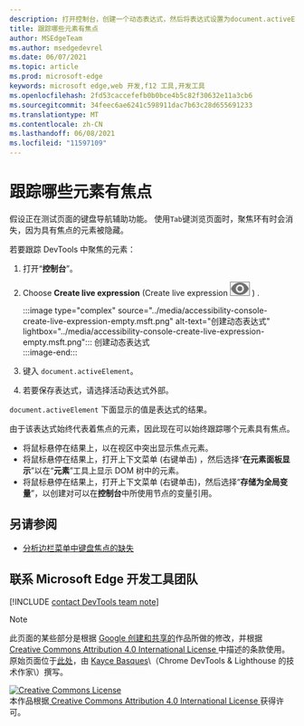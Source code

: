 ```yaml
---
description: 打开控制台，创建一个动态表达式，然后将表达式设置为document.activeElement。
title: 跟踪哪些元素有焦点
author: MSEdgeTeam
ms.author: msedgedevrel
ms.date: 06/07/2021
ms.topic: article
ms.prod: microsoft-edge
keywords: microsoft edge,web 开发,f12 工具,开发工具
ms.openlocfilehash: 2fd53caccefefb0b0bce4b5c82f30632e11a3cb6
ms.sourcegitcommit: 34feec6ae6241c598911dac7b63c28d655691233
ms.translationtype: MT
ms.contentlocale: zh-CN
ms.lasthandoff: 06/08/2021
ms.locfileid: "11597109"
---
```

<!-- Copyright Kayce Basques 

   Licensed under the Apache License, Version 2.0 (the "License");
   you may not use this file except in compliance with the License.
   You may obtain a copy of the License at

       https://www.apache.org/licenses/LICENSE-2.0

   Unless required by applicable law or agreed to in writing, software
   distributed under the License is distributed on an "AS IS" BASIS,
   WITHOUT WARRANTIES OR CONDITIONS OF ANY KIND, either express or implied.
   See the License for the specific language governing permissions and
   limitations under the License.  -->  
# <a name="track-which-element-has-focus"></a>跟踪哪些元素有焦点  

假设正在测试页面的键盘导航辅助功能。  使用`Tab`键浏览页面时，聚焦环有时会消失，因为具有焦点的元素被隐藏。  

若要跟踪 DevTools 中聚焦的元素：

1.  打开“**控制台**”。  
1.  Choose **Create live expression** \(Create live expression ![ ](../media/create-live-expression-icon.msft.png) \) .  
    
    :::image type="complex" source="../media/accessibility-console-create-live-expression-empty.msft.png" alt-text="创建动态表达式" lightbox="../media/accessibility-console-create-live-expression-empty.msft.png":::
       创建动态表达式  
    :::image-end:::  
    
1.  键入 `document.activeElement`。  
1.  若要保存表达式，请选择活动表达式外部。
    
`document.activeElement` 下面显示的值是表达式的结果。  

由于该表达式始终代表着焦点的元素，因此现在可以始终跟踪哪个元素具有焦点。  

*   将鼠标悬停在结果上，以在视区中突出显示焦点元素。  
*   将鼠标悬停在结果上，打开上下文菜单 \(右键单击\) ，然后选择“**在元素面板显示**”以在“**元素**”工具上显示 DOM 树中的元素。  
*   将鼠标悬停在结果上，打开上下文菜单 \(右键单击\)，然后选择“**存储为全局变量**”，以创建对可以在**控制台**中所使用节点的变量引用。  


## <a name="see-also"></a>另请参阅

*  [分析边栏菜单中键盘焦点的缺失](test-analyze-no-focus-indicator.md)


## <a name="getting-in-touch-with-the-microsoft-edge-devtools-team"></a>联系 Microsoft Edge 开发工具团队

[!INCLUDE [contact DevTools team note](../includes/contact-devtools-team-note.md)]  


<!-- links -->  
> [!NOTE]
> 此页面的某些部分是根据 [Google 创建和共享的][GoogleSitePolicies]作品所做的修改，并根据[ Creative Commons Attribution 4.0 International License ][CCA4IL]中描述的条款使用。  
> 原始页面位于[此处](https://developers.google.com/web/tools/chrome-devtools/accessibility/focus)，由 [Kayce Basques][KayceBasques]\（Chrome DevTools \& Lighthouse 的技术作家\）撰写。  

[![Creative Commons License][CCby4Image]][CCA4IL]  
本作品根据[ Creative Commons Attribution 4.0 International License ][CCA4IL]获得许可。  

[CCA4IL]: https://creativecommons.org/licenses/by/4.0  
[CCby4Image]: https://i.creativecommons.org/l/by/4.0/88x31.png  
[GoogleSitePolicies]: https://developers.google.com/terms/site-policies  
[KayceBasques]: https://developers.google.com/web/resources/contributors#kayce-basques  
